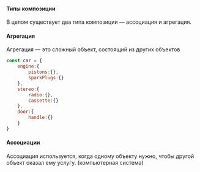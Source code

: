 #### Типы композиции
В целом существует два типа композиции — ассоциация и агрегация.

#### Агрегация 
Агрегация — это сложный объект, состоящий из других объектов

```javascript
const car = {
    engine:{
        pistons:{},
        sparkPlugs:{}
    },
    stereo:{
        radio:{},
        cassette:{}
    },
    door:{
        handle:{}
    }
}
```

#### Ассоциации
Ассоциация используется, когда одному объекту нужно, чтобы другой объект оказал ему услугу. (компьютерная система)